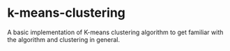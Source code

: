 # k-means-clustering
A basic implementation of K-means clustering algorithm to get familiar with the algorithm and clustering in general.
